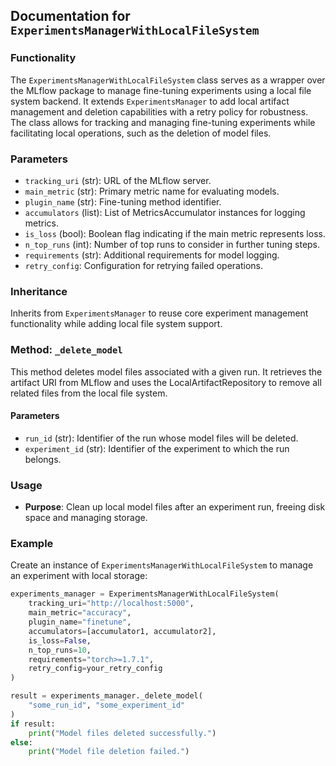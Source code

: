 ## Documentation for `ExperimentsManagerWithLocalFileSystem`

### Functionality
The `ExperimentsManagerWithLocalFileSystem` class serves as a wrapper over the MLflow package to manage fine-tuning experiments using a local file system backend. It extends `ExperimentsManager` to add local artifact management and deletion capabilities with a retry policy for robustness. The class allows for tracking and managing fine-tuning experiments while facilitating local operations, such as the deletion of model files.

### Parameters
- `tracking_uri` (str): URL of the MLflow server.
- `main_metric` (str): Primary metric name for evaluating models.
- `plugin_name` (str): Fine-tuning method identifier.
- `accumulators` (list): List of MetricsAccumulator instances for logging metrics.
- `is_loss` (bool): Boolean flag indicating if the main metric represents loss.
- `n_top_runs` (int): Number of top runs to consider in further tuning steps.
- `requirements` (str): Additional requirements for model logging.
- `retry_config`: Configuration for retrying failed operations.

### Inheritance
Inherits from `ExperimentsManager` to reuse core experiment management functionality while adding local file system support.

### Method: `_delete_model`
This method deletes model files associated with a given run. It retrieves the artifact URI from MLflow and uses the LocalArtifactRepository to remove all related files from the local file system.

#### Parameters
- `run_id` (str): Identifier of the run whose model files will be deleted.
- `experiment_id` (str): Identifier of the experiment to which the run belongs.

### Usage
- **Purpose**: Clean up local model files after an experiment run, freeing disk space and managing storage.

### Example
Create an instance of `ExperimentsManagerWithLocalFileSystem` to manage an experiment with local storage:

```python
experiments_manager = ExperimentsManagerWithLocalFileSystem(
    tracking_uri="http://localhost:5000",
    main_metric="accuracy",
    plugin_name="finetune",
    accumulators=[accumulator1, accumulator2],
    is_loss=False,
    n_top_runs=10,
    requirements="torch>=1.7.1",
    retry_config=your_retry_config
)

result = experiments_manager._delete_model(
    "some_run_id", "some_experiment_id"
)
if result:
    print("Model files deleted successfully.")
else:
    print("Model file deletion failed.")
```